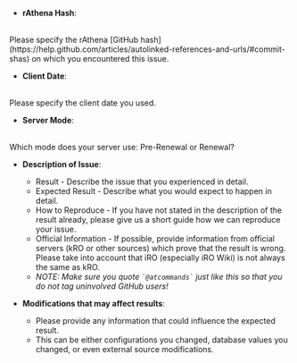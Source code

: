 * **rAthena Hash**: 
<br />
Please specify the rAthena [GitHub hash](https://help.github.com/articles/autolinked-references-and-urls/#commit-shas) on which you encountered this issue.

* **Client Date**: 
<br />
Please specify the client date you used.

* **Server Mode**: 
<br />
Which mode does your server use: Pre-Renewal or Renewal?

* **Description of Issue**: 
  * Result - Describe the issue that you experienced in detail.
  * Expected Result - Describe what you would expect to happen in detail.
  * How to Reproduce - If you have not stated in the description of the result already, please give us a short guide how we can reproduce your issue.
  * Official Information - If possible, provide information from official servers (kRO or other sources) which prove that the result is wrong. Please take into account that iRO (especially iRO Wiki) is not always the same as kRO.
  * _NOTE: Make sure you quote ``` `@atcommands` ``` just like this so that you do not tag uninvolved GitHub users!_

* **Modifications that may affect results**: 
  * Please provide any information that could influence the expected result.
  * This can be either configurations you changed, database values you changed, or even external source modifications.
